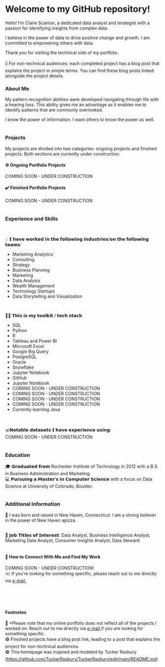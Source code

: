 # Welcome to my GitHub repository!

Hello! I’m Claire Scanlon, a dedicated data analyst and strategist with a passion for identifying insights from complex data. 

I believe in the power of data to drive positive change and growth. I am committed to empowering others with data. 

Thank you for visiting the technical side of my portfolio. </br> </br>
 🎚️ For non-technical audiences: each completed project has a blog post that explains the project in simple terms. You can find these blog posts linked alongside the project details. 

### About Me  </br>
My pattern recognition abilities were developed navigating through life with a hearing loss. This ability gives me an advantage as it enables me to identify patterns that are commonly overlooked. 

I know the power of information. I want others to know the power as well. 
</br>
</br>

### Projects
My projects are divided into two categories: ongoing projects and finished projects. Both sections are currently under construction.

 #### ⚙️ Ongoing Portfolio Projects </br>
  COMING SOON - UNDER CONSTRUCTION

 #### ✔️ Finished Portfolio Projects </br>
  COMING SOON - UNDER CONSTRUCTION
</br>
</br>

### Experience and Skills
</br>

💡	 𝗜 𝗵𝗮𝘃𝗲 𝘄𝗼𝗿𝗸𝗲𝗱 𝗶𝗻 𝘁𝗵𝗲 𝗳𝗼𝗹𝗹𝗼𝘄𝗶𝗻𝗴 𝗶𝗻𝗱𝘂𝘀𝘁𝗿𝗶𝗲𝘀/𝗼𝗻 𝘁𝗵𝗲 𝗳𝗼𝗹𝗹𝗼𝘄𝗶𝗻𝗴 𝘁𝗲𝗮𝗺𝘀:
<ul>
  <li>Marketing Analytics</li>
  <li>Consulting</li>
  <li>Strategy</li>
  <li>Business Planning</li>
  <li>Marketing</li>
  <li>Data Analysis</li>
  <li>Wealth Management</li>
  <li>Technology Startups</li>
  <li>Data Storytelling and Visualization </li>
</ul>
</br>

👩‍💻 𝗧𝗵𝗶𝘀 𝗶𝘀 𝗺𝘆 𝘁𝗼𝗼𝗹𝗸𝗶𝘁 / 𝘁𝗲𝗰𝗵 𝘀𝘁𝗮𝗰𝗸: 
<ul>
    <li>SQL</li>
    <li>Python</li>
    <li>R</li>
    <li>Tableau and Power BI</li>
    <li>Microsoft Excel</li>
    <li>Google Big Query</li>
    <li>PostgreSQL</li>
    <li>Oracle</li>
    <li>Snowflake</li>
    <li>Jupyter Notebook</li>
    <li>GitHub</li>
    <li>Jupyter Notebook</li>
     <li>   COMING SOON - UNDER CONSTRUCTION  </li>
    <li>   COMING SOON - UNDER CONSTRUCTION  </li>
     <li>   COMING SOON - UNDER CONSTRUCTION  </li>
    <li>   COMING SOON - UNDER CONSTRUCTION  </li>
    <li>Currently learning Java</li>
</ul>
 </br>
  </br>
 📊𝗡𝗼𝘁𝗮𝗯𝗹𝗲 𝗱𝗮𝘁𝗮𝘀𝗲𝘁𝘀 𝗜 𝗵𝗮𝘃𝗲 𝗲𝘅𝗽𝗲𝗿𝗶𝗲𝗻𝗰𝗲 𝘂𝘀𝗶𝗻𝗴:
 </br>
  COMING SOON - UNDER CONSTRUCTION  </br>
 </br>
 
### Education
🎓 𝗚𝗿𝗮𝗱𝘂𝗮𝘁𝗲𝗱 𝗳𝗿𝗼𝗺 Rochester Institute of Technology in 2012 with a B.S. in Business Administration and Marketing. </br>
💻 𝗣𝘂𝗿𝘀𝘂𝗶𝗻𝗴 𝗮 𝗠𝗮𝘀𝘁𝗲𝗿’𝘀 𝗶𝗻 𝗖𝗼𝗺𝗽𝘂𝘁𝗲𝗿 𝗦𝗰𝗶𝗲𝗻𝗰𝗲 with a focus on Data Science at University of Colorado, Boulder.  
</br>
### Additional Information
📌 I was born and raised in New Haven, Connecticut. I am a strong believer in the power of New Haven apizza.
</br>
</br>

💫 𝗝𝗼𝗯 𝗧𝗶𝘁𝗹𝗲𝘀 𝗼𝗳 𝗜𝗻𝘁𝗲𝗿𝗲𝘀𝘁: Data Analyst, Business Intelligence Analyst, Marketing Data Analyst, Consumer Insights Analyst, Data Steward
</br>
</br>

#### 🔎 How to Connect With Me and Find My Work </br>
 COMING SOON - UNDER CONSTRUCTION! </br>
 ✉️ If you’re looking for something specific, please reach out to me directly via <a href="mailto:clairehelenscanlon@gmail.com"> e-mail. </a>

</br>
</br>
</br>

#### Footnotes
🔴 *Please note that my online portfolio does not reflect all of the projects I worked on. Reach out to me directly via  <a href="mailto:clairehelenscanlon@gmail.com"> e-mail </a> if you are looking for something specific.  </br>
🟢 Finished projects have a blog post link, leading to a post that explains the project for non-technical audiences. </br>
🟢 This homepage was inspired and modeled by Tucker Rasbury (https://github.com/TuckerRasbury/TuckerRasbury/edit/main/README.md)


